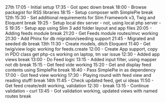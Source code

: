 27th	17:05 - Initial setup
		17:35 - Got spec down
		break
		18:00 - Browse packagist for RSS libraries
		18:15 - Setup composer with SimplePie 
		break
12th	15:30 - Set additional requirements for Slim Framework v3, Twig and Eloquent
		break 
		19:25 - Setup local dev server - not, using local php server -S
		19:35 - Setup app using Slim 3 add folder layout and app files
		20:05 - Adding feeds module
		break
		21:20 - Get Feeds module routes/mvc working
		21:30 - Add Phinx for db migration/seeding support
		21:45 - Migrated and seeded db
		break
13th	11:30 - Create models, ditch Eloquent
		11:40 - Get twig/view logic working for feeds.create
		12:00 - Create App support, copy in PDO class get php-cs working on laptop, tm var issue
		12:30 - Added app views
		break 
		13:00 - Do Feed logic
		13:15 - Added input filter, using mapper not db
		break 
		15:15 - Get feed vide working
		15:20 - Get and display feed contents using SimplePie
		break
		16:40 - Pass SimplePie in as dependency
		17:00 - Got feed view working
		17:30 - Playing round with feed view and reading stuff!
		break
14th	11:45 - Check updated feed, get ui ideas 
		11:50 - Get feed create/edit working, validation
		12:30 - break
		13:15 - Continue validation - curl
		13:45 - Got validation working, updated views with named routes
		break